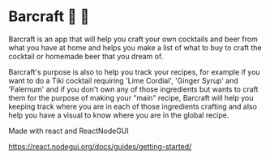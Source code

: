# Barcraft :tropical_drink: :beer:
Barcraft is an app that will help you craft your own cocktails and beer from what you have at home and helps you make a list of what to buy to craft the cocktail or homemade beer that you dream of.

Barcraft's purpose is also to help you track your recipes, for example if you want to do a Tiki cocktail requiring 'Lime Cordial', 'Ginger Syrup' and 'Falernum' and if you don't own any of those ingredients but wants to craft them for the purpose of making your "main" recipe, Barcraft will help you keeping track where you are in each of those ingredients crafting and also help you have a visual to know where you are in the global recipe.

Made with react and ReactNodeGUI

https://react.nodegui.org/docs/guides/getting-started/

